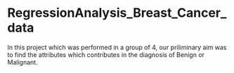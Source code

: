 # RegressionAnalysis_Breast_Cancer_data

In this project which was performed in a group of 4, our priliminary aim was to find the attributes which contributes in the diagnosis of Benign or Malignant.
